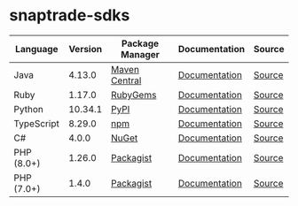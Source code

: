 # snaptrade-sdks

|Language|Version|Package Manager|Documentation|Source|
|-|-|-|-|-|
|Java|4.13.0|[Maven Central](https://central.sonatype.com/artifact/com.konfigthis/snaptrade-java-sdk/4.13.0)|[Documentation](https://github.com/passiv/snaptrade-sdks/tree/master/sdks/java/README.md)|[Source](https://github.com/passiv/snaptrade-sdks/tree/master/sdks/java)|
|Ruby|1.17.0|[RubyGems](https://rubygems.org/gems/snaptrade/versions/1.17.0)|[Documentation](https://github.com/passiv/snaptrade-sdks/tree/master/sdks/ruby/README.md)|[Source](https://github.com/passiv/snaptrade-sdks/tree/master/sdks/ruby)|
|Python|10.34.1|[PyPI](https://pypi.org/project/snaptrade-python-sdk/10.34.1)|[Documentation](https://github.com/passiv/snaptrade-sdks/tree/master/sdks/python/README.md)|[Source](https://github.com/passiv/snaptrade-sdks/tree/master/sdks/python)|
|TypeScript|8.29.0|[npm](https://www.npmjs.com/package/snaptrade-typescript-sdk/v/8.29.0)|[Documentation](https://github.com/passiv/snaptrade-sdks/tree/master/sdks/typescript/README.md)|[Source](https://github.com/passiv/snaptrade-sdks/tree/master/sdks/typescript)|
|C#|4.0.0|[NuGet](https://nuget.org/packages/SnapTrade.Net/4.0.0)|[Documentation](https://github.com/passiv/snaptrade-sdks/tree/master/sdks/csharp/README.md)|[Source](https://github.com/passiv/snaptrade-sdks/tree/master/sdks/csharp)|
|PHP (8.0+)|1.26.0|[Packagist](https://packagist.org/packages/konfig/snaptrade-php-sdk#1.26.0)|[Documentation](https://github.com/passiv/snaptrade-php-sdk/blob/main/README.md)|[Source](https://github.com/passiv/snaptrade-php-sdk)|
|PHP (7.0+)|1.4.0|[Packagist](https://packagist.org/packages/konfig/snaptrade-php-7-sdk#1.4.0)|[Documentation](https://github.com/passiv/snaptrade-php-7-sdk/blob/main/README.md)|[Source](https://github.com/passiv/snaptrade-php-7-sdk)|